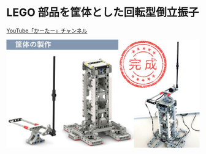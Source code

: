 # LEGO 部品を筐体とした回転型倒立振子

[YouTube「かーたー」チャンネル](https://www.youtube.com/channel/UCQxZZypRXCsvALuvmWy68jw)

![画像](img/page1.jpg)
